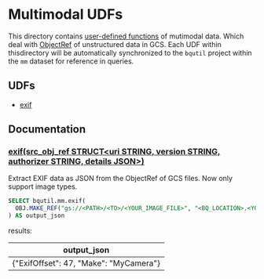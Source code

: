 # Multimodal UDFs

This directory contains [user-defined functions](https://cloud.google.com/bigquery/docs/reference/standard-sql/user-defined-functions) of mutimodal data.
Which deal with [ObjectRef](https://cloud.google.com/bigquery/docs/reference/standard-sql/objectref_functions) of unstructured data in GCS. 
Each UDF within thisdirectory will be automatically synchronized to the `bqutil` project within the
`mm` dataset for reference in queries.

## UDFs

* [exif](#exif)

## Documentation

### [exif(src_obj_ref STRUCT<uri STRING, version STRING, authorizer STRING, details JSON>)](exif.sqlx)
Extract EXIF data as JSON from the ObjectRef of GCS files. Now only support image types.

```sql
SELECT bqutil.mm.exif(
  OBJ.MAKE_REF("gs://<PATH>/<TO>/<YOUR_IMAGE_FILE>", "<BQ_LOCATION>.<YOUR_CONNECTION_ID>")
) AS output_json
```

results:

| output_json |
| ----------- |
| {"ExifOffset": 47, "Make": "MyCamera"} |